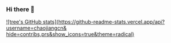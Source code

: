 ### Hi there 👋

[![tree's GitHub stats](https://github-readme-stats.vercel.app/api?username=chaojiangcn&
hide=contribs,prs&show_icons=true&theme=radical)](https://github.com/anuraghazra/github-readme-stats)


<!--
**chaojiangcn/chaojiangcn** is a ✨ _special_ ✨ repository because its `README.md` (this file) appears on your GitHub profile.

Here are some ideas to get you started:

- 🔭 I’m currently working on ...
- 🌱 I’m currently learning ...
- 👯 I’m looking to collaborate on ...
- 🤔 I’m looking for help with ...
- 💬 Ask me about ...
- 📫 How to reach me: ...
- 😄 Pronouns: ...
- ⚡ Fun fact: ...
-->
